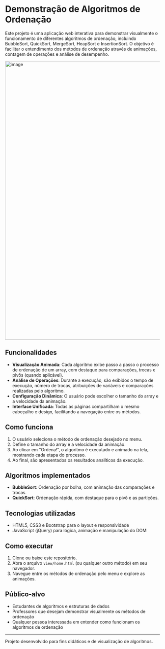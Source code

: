 # Demonstração de Algoritmos de Ordenação

Este projeto é uma aplicação web interativa para demonstrar visualmente o funcionamento de diferentes algoritmos de ordenação, incluindo BubbleSort, QuickSort, MergeSort, HeapSort e InsertionSort. O objetivo é facilitar o entendimento dos métodos de ordenação através de animações, contagem de operações e análise de desempenho.

<img width="1863" height="904" alt="image" src="https://github.com/user-attachments/assets/5662c27e-b8ef-40aa-a13b-82e60fbe1f52" />


## Funcionalidades

- **Visualização Animada**: Cada algoritmo exibe passo a passo o processo de ordenação de um array, com destaque para comparações, trocas e pivôs (quando aplicável).
- **Análise de Operações**: Durante a execução, são exibidos o tempo de execução, número de trocas, atribuições de variáveis e comparações realizadas pelo algoritmo.
- **Configuração Dinâmica**: O usuário pode escolher o tamanho do array e a velocidade da animação.
- **Interface Unificada**: Todas as páginas compartilham o mesmo cabeçalho e design, facilitando a navegação entre os métodos.

## Como funciona

1. O usuário seleciona o método de ordenação desejado no menu.
2. Define o tamanho do array e a velocidade da animação.
3. Ao clicar em "Ordena!", o algoritmo é executado e animado na tela, mostrando cada etapa do processo.
4. Ao final, são apresentados os resultados analíticos da execução.

## Algoritmos implementados

- **BubbleSort**: Ordenação por bolha, com animação das comparações e trocas.
- **QuickSort**: Ordenação rápida, com destaque para o pivô e as partições.

## Tecnologias utilizadas

- HTML5, CSS3 e Bootstrap para o layout e responsividade
- JavaScript (jQuery) para lógica, animação e manipulação do DOM

## Como executar

1. Clone ou baixe este repositório.
2. Abra o arquivo `view/home.html` (ou qualquer outro método) em seu navegador.
3. Navegue entre os métodos de ordenação pelo menu e explore as animações.

## Público-alvo

- Estudantes de algoritmos e estruturas de dados
- Professores que desejam demonstrar visualmente os métodos de ordenação
- Qualquer pessoa interessada em entender como funcionam os algoritmos de ordenação

---

Projeto desenvolvido para fins didáticos e de visualização de algoritmos.

